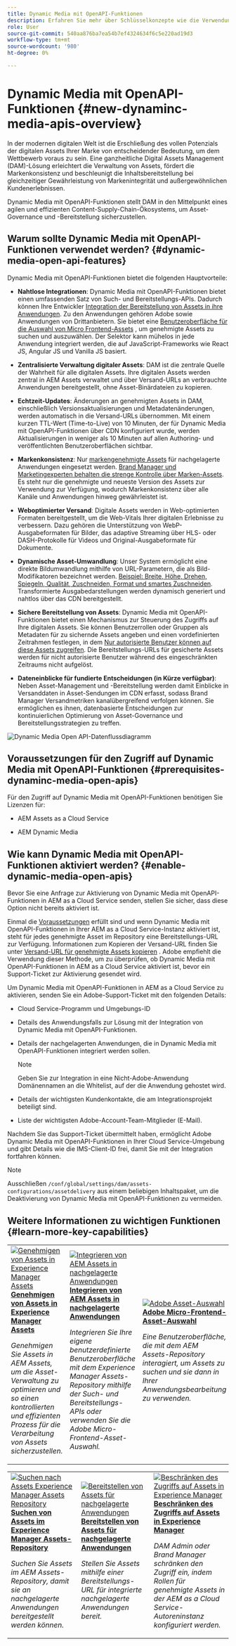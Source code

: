 ```yaml
---
title: Dynamic Media mit OpenAPI-Funktionen
description: Erfahren Sie mehr über Schlüsselkonzepte wie die Verwendung von Dynamic Media mit OpenAPI-Funktionen und die Aktivierung.
role: User
source-git-commit: 540aa876ba7ea54b7ef4324634f6c5e220ad19d3
workflow-type: tm+mt
source-wordcount: '980'
ht-degree: 0%

---
```


# Dynamic Media mit OpenAPI-Funktionen {#new-dynaminc-media-apis-overview}

In der modernen digitalen Welt ist die Erschließung des vollen Potenzials der digitalen Assets Ihrer Marke von entscheidender Bedeutung, um dem Wettbewerb voraus zu sein. Eine ganzheitliche Digital Assets Management (DAM)-Lösung erleichtert die Verwaltung von Assets, fördert die Markenkonsistenz und beschleunigt die Inhaltsbereitstellung bei gleichzeitiger Gewährleistung von Markenintegrität und außergewöhnlichen Kundenerlebnissen.

Dynamic Media mit OpenAPI-Funktionen stellt DAM in den Mittelpunkt eines agilen und effizienten Content-Supply-Chain-Ökosystems, um Asset-Governance und -Bereitstellung sicherzustellen.

## Warum sollte Dynamic Media mit OpenAPI-Funktionen verwendet werden? {#dynamic-media-open-api-features}

Dynamic Media mit OpenAPI-Funktionen bietet die folgenden Hauptvorteile:

* **Nahtlose Integrationen**: Dynamic Media mit OpenAPI-Funktionen bietet einen umfassenden Satz von Such- und Bereitstellungs-APIs. Dadurch können Ihre Entwickler [Integration der Bereitstellung von Assets in ihre Anwendungen](/help/assets/integrate-dynamic-media-open-apis.md). Zu den Anwendungen gehören Adobe sowie Anwendungen von Drittanbietern. Sie bietet eine [Benutzeroberfläche für die Auswahl von Micro Frontend-Assets](/help/assets/asset-selector.md) , um genehmigte Assets zu suchen und auszuwählen. Der Selektor kann mühelos in jede Anwendung integriert werden, die auf JavaScript-Frameworks wie React JS, Angular JS und Vanilla JS basiert.

* **Zentralisierte Verwaltung digitaler Assets**: DAM ist die zentrale Quelle der Wahrheit für alle digitalen Assets. Ihre digitalen Assets werden zentral in AEM Assets verwaltet und über Versand-URLs an verbrauchte Anwendungen bereitgestellt, ohne Asset-Binärdateien zu kopieren.

* **Echtzeit-Updates**: Änderungen an genehmigten Assets in DAM, einschließlich Versionsaktualisierungen und Metadatenänderungen, werden automatisch in die Versand-URLs übernommen. Mit einem kurzen TTL-Wert (Time-to-Live) von 10 Minuten, der für Dynamic Media mit OpenAPI-Funktionen über CDN konfiguriert wurde, werden Aktualisierungen in weniger als 10 Minuten auf allen Authoring- und veröffentlichten Benutzeroberflächen sichtbar.

* **Markenkonsistenz**: Nur [markengenehmigte Assets](/help/assets/approve-assets.md) für nachgelagerte Anwendungen eingesetzt werden. [Brand Manager und Marketingexperten behalten die strenge Kontrolle über Marken-Assets](/help/assets/restrict-assets-delivery.md). Es steht nur die genehmigte und neueste Version des Assets zur Verwendung zur Verfügung, wodurch Markenkonsistenz über alle Kanäle und Anwendungen hinweg gewährleistet ist.

* **Weboptimierter Versand**: Digitale Assets werden in Web-optimierten Formaten bereitgestellt, um die Web-Vitals Ihrer digitalen Erlebnisse zu verbessern. Dazu gehören die Unterstützung von WebP-Ausgabeformaten für Bilder, das adaptive Streaming über HLS- oder DASH-Protokolle für Videos und Original-Ausgabeformate für Dokumente.

* **Dynamische Asset-Umwandlung**: Unser System ermöglicht eine direkte Bildumwandlung mithilfe von URL-Parametern, die als Bild-Modifikatoren bezeichnet werden. [Beispiel: Breite, Höhe, Drehen, Spiegeln, Qualität, Zuschneiden, Format und smartes Zuschneiden](/help/assets/deliver-assets-apis.md). Transformierte Ausgabedarstellungen werden dynamisch generiert und nahtlos über das CDN bereitgestellt.

* **Sichere Bereitstellung von Assets**: Dynamic Media mit OpenAPI-Funktionen bietet einen Mechanismus zur Steuerung des Zugriffs auf Ihre digitalen Assets. Sie können Benutzerrollen oder Gruppen als Metadaten für zu sichernde Assets angeben und einen vordefinierten Zeitrahmen festlegen, in dem [Nur autorisierte Benutzer können auf diese Assets zugreifen](/help/assets/restrict-assets-delivery.md). Die Bereitstellungs-URLs für gesicherte Assets werden für nicht autorisierte Benutzer während des eingeschränkten Zeitraums nicht aufgelöst.

* **Dateneinblicke für fundierte Entscheidungen (in Kürze verfügbar)**: Neben Asset-Management und -Bereitstellung werden damit Einblicke in Versanddaten in Asset-Sendungen im CDN erfasst, sodass Brand Manager Versandmetriken kanalübergreifend verfolgen können. Sie ermöglichen es ihnen, datenbasierte Entscheidungen zur kontinuierlichen Optimierung von Asset-Governance und Bereitstellungsstrategien zu treffen.

![Dynamic Media Open API-Datenflussdiagramm](assets/dm-openapi-dfd.png)

## Voraussetzungen für den Zugriff auf Dynamic Media mit OpenAPI-Funktionen {#prerequisites-dynaminc-media-open-apis}

Für den Zugriff auf Dynamic Media mit OpenAPI-Funktionen benötigen Sie Lizenzen für:

* AEM Assets as a Cloud Service

* AEM Dynamic Media

## Wie kann Dynamic Media mit OpenAPI-Funktionen aktiviert werden? {#enable-dynamic-media-open-apis}

Bevor Sie eine Anfrage zur Aktivierung von Dynamic Media mit OpenAPI-Funktionen in AEM as a Cloud Service senden, stellen Sie sicher, dass diese Option nicht bereits aktiviert ist.

Einmal die [Voraussetzungen](#prerequisites-dynaminc-media-open-apis) erfüllt sind und wenn Dynamic Media mit OpenAPI-Funktionen in Ihrer AEM as a Cloud Service-Instanz aktiviert ist, steht für jedes genehmigte Asset im Repository eine Bereitstellungs-URL zur Verfügung. Informationen zum Kopieren der Versand-URL finden Sie unter [Versand-URL für genehmigte Assets kopieren](approve-assets.md#copy-delivery-url-approved-assets) . Adobe empfiehlt die Verwendung dieser Methode, um zu überprüfen, ob Dynamic Media mit OpenAPI-Funktionen in AEM as a Cloud Service aktiviert ist, bevor ein Support-Ticket zur Aktivierung gesendet wird.

Um Dynamic Media mit OpenAPI-Funktionen in AEM as a Cloud Service zu aktivieren, senden Sie ein Adobe-Support-Ticket mit den folgenden Details:

* Cloud Service-Programm und Umgebungs-ID

* Details des Anwendungsfalls zur Lösung mit der Integration von Dynamic Media mit OpenAPI-Funktionen.

* Details der nachgelagerten Anwendungen, die in Dynamic Media mit OpenAPI-Funktionen integriert werden sollen.

  >[!NOTE]
  >
  > Geben Sie zur Integration in eine Nicht-Adobe-Anwendung Domänennamen an die Whitelist, auf der die Anwendung gehostet wird.

* Details der wichtigsten Kundenkontakte, die am Integrationsprojekt beteiligt sind.

* Liste der wichtigsten Adobe-Account-Team-Mitglieder (E-Mail).

Nachdem Sie das Support-Ticket übermittelt haben, ermöglicht Adobe Dynamic Media mit OpenAPI-Funktionen in Ihrer Cloud Service-Umgebung und gibt Details wie die IMS-Client-ID frei, damit Sie mit der Integration fortfahren können.

>[!NOTE]
>
>Ausschließen `/conf/global/settings/dam/assets-configurations/assetdelivery` aus einem beliebigen Inhaltspaket, um die Deaktivierung von Dynamic Media mit OpenAPI-Funktionen zu vermeiden.

## Weitere Informationen zu wichtigen Funktionen {#learn-more-key-capabilities}

<table>
<td>
   <a href="/help/assets/approve-assets.md">
   <img alt="Genehmigen von Assets in Experience Manager Assets" src="./assets/approved-assets.jpeg" />
   </a>
   <div>
      <a href="/help/assets/approve-assets.md">
      <strong>Genehmigen von Assets in Experience Manager Assets</strong>
      </a>
   </div>
   <p>
      <em>Genehmigen Sie Assets in AEM Assets, um die Asset-Verwaltung zu optimieren und so einen kontrollierten und effizienten Prozess für die Verarbeitung von Assets sicherzustellen.</em>
   </p>
</td>
<td>
   <a href="/help/assets/integrate-dynamic-media-open-apis.md">
   <img alt="Integrieren von AEM Assets in nachgelagerte Anwendungen" src="./assets/asset-selector-integration.png" />
   </a>
   <div>
      <a href="/help/assets/integrate-dynamic-media-open-apis.md">
      <strong>Integrieren von AEM Assets in nachgelagerte Anwendungen</strong>
      </a>
   </div>
   <p>
      <em>Integrieren Sie Ihre eigene benutzerdefinierte Benutzeroberfläche mit dem Experience Manager Assets-Repository mithilfe der Such- und Bereitstellungs-APIs oder verwenden Sie die Adobe Micro-Frontend-Asset-Auswahl.</em>
   </p>
</td>
<td>
   <a href="/help/assets/asset-selector.md">
   <img alt="Adobe Asset-Auswahl" src="./assets/asset-selector-prereqs.png" />
   </a>
   <div>
      <a href="/help/assets/asset-selector.md">
      <strong>Adobe Micro-Frontend-Asset-Auswahl</strong>
      </a>
   </div>
   <p>
      <em>Eine Benutzeroberfläche, die mit dem AEM Assets-Repository interagiert, um Assets zu suchen und sie dann in Ihrer Anwendungsbearbeitung zu verwenden.</em>
   </p>
</td>
</table>
<table>
<td>
   <a href="/help/assets/search-assets-api.md">
   <img alt="Suchen nach Assets Experience Manager Assets Repository" src="./assets/search-assets-api-overview.png" />
   </a>
   <div>
      <a href="/help/assets/search-assets-api.md">
      <strong>Suchen von Assets im Experience Manager Assets-Repository</strong>
      </a>
   </div>
   <p>
      <em>Suchen Sie Assets im AEM Assets-Repository, damit sie an nachgelagerte Anwendungen bereitgestellt werden können.</em>
   </p>
</td>
<td>
   <a href="/help/assets/deliver-assets-apis.md">
   <img alt="Bereitstellen von Assets für nachgelagerte Anwendungen" src="./assets/delivery-url.png" />
   </a>
   <div>
      <a href="/help/assets/deliver-assets-apis.md">
      <strong>Bereitstellen von Assets für nachgelagerte Anwendungen</strong>
      </a>
   </div>
   <p>
      <em>Stellen Sie Assets mithilfe einer Bereitstellungs-URL für integrierte nachgelagerte Anwendungen bereit.</em>
   </p>
</td>
<td>
   <a href="/help/assets/restrict-assets-delivery.md">
   <img alt="Beschränken des Zugriffs auf Assets in Experience Manager" src="./assets/restricted-access.png" />
   </a>
   <div>
      <a href="/help/assets/restrict-assets-delivery.md">
      <strong>Beschränken des Zugriffs auf Assets in Experience Manager</strong>
      </a>
   </div>
   <p>
      <em> DAM Admin oder Brand Manager schränken den Zugriff ein, indem Rollen für genehmigte Assets in der AEM as a Cloud Service-Autoreninstanz konfiguriert werden.</em>
   </p>
</td>
</table>

